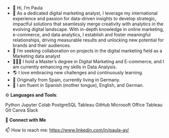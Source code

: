 - 👋 Hi, I’m Paula 
- 👀 As a dedicated digital marketing analyst, I leverage my international experience and passion for data-driven insights to develop strategic, impactful solutions that seamlessly merge creativity with analytics in the evolving digital landscape. With in-depth knowledge in online marketing, e-commerce, and data analytics, I establish and foster meaningful relationships, driving measurable results and unlocking new potential for brands and their audiences.
- 💞️ I’m seeking collaboration on projects in the digital marketing field as a Marketing data analyst
- 👨🏼‍🎓 I hold a Master’s degree in Digital Marketing and E-commerce, and I am currently enhancing my skills in Data Analysis.
- 🌎 I love embracing new challenges and continuously learning.
- 📍 Originally from Spain, currently living in Germany.
- 💬 I am fluent in Spanish (mother tongue), English, and German.

⚙ **Languages and Tools**:

Python  Jupyter   Colab  PostgreSQL Tableau GitHub  Microsoft Office  Tableau  Git  Canva  Slack

🔗 **Connect with Me**

  📫 How to reach me: https://www.linkedin.com/in/paula-av/
  
<!---
paulaavz/paulaavz is a ✨ special ✨ repository because its `README.md` (this file) appears on your GitHub profile.
You can click the Preview link to take a look at your changes.
--->

